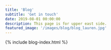 ```yaml
---
title: 'Blog'
subtitle: 'Get in touch'
date: 2019-08-01 00:00:00
description: This page is for upper east side.
featured_image: '/images/blog/blog_lauren.jpg'
---
```

{% include blog-index.html %}